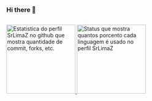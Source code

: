 ### Hi there 👋

##

<div>
  <a href="https://www.linkedin.com/in/alvarolbarros/">
    <img height="180em" src="https://github-readme-stats.vercel.app/api?username=srlimaz&show_icons=true&theme=dark&include_all_commits=true&count_private=true&locale=pt-br" alt="Estatistica do perfil SrLimaZ no github que mostra quantidade de commit, forks, etc."/>
    <img height="180em" src="https://github-readme-stats.vercel.app/api/top-langs/?username=srlimaz&layout=default&langs_count=7&theme=dark&locale=pt-br" alt="Status que mostra quantos porcento cada linguagem é usado no perfil SrLimaZ">
</div>
  
##
  

  
